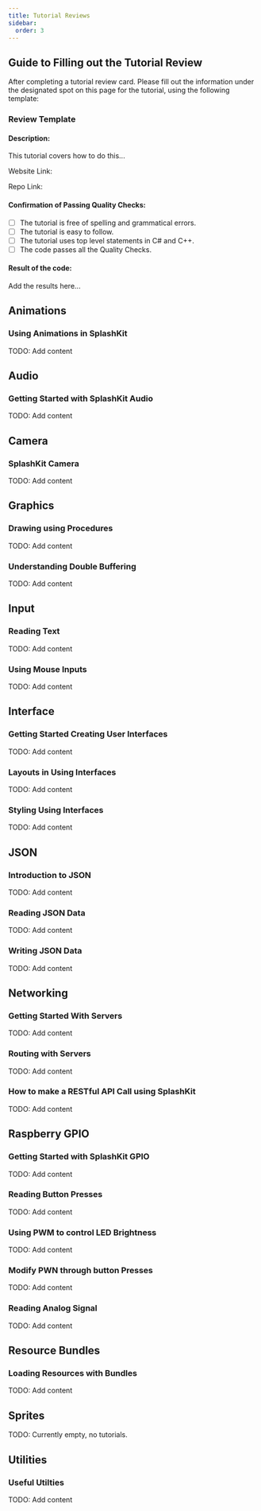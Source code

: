 ```yaml
---
title: Tutorial Reviews
sidebar:
  order: 3
---
```


## Guide to Filling out the Tutorial Review

After completing a tutorial review card. Please fill out the information under the designated spot on this page for the tutorial, using the following template:

### Review Template

#### Description:

This tutorial covers how to do this...

Website Link:

Repo Link:

#### Confirmation of Passing Quality Checks:

- [ ] The tutorial is free of spelling and grammatical errors.
- [ ] The tutorial is easy to follow.
- [ ] The tutorial uses top level statements in C# and C++.
- [ ] The code passes all the Quality Checks.

#### Result of the code:

Add the results here...

## Animations

### Using Animations in SplashKit

TODO: Add content

## Audio

### Getting Started with SplashKit Audio

TODO: Add content

## Camera

### SplashKit Camera

TODO: Add content

## Graphics

### Drawing using Procedures

TODO: Add content

### Understanding Double Buffering

TODO: Add content

## Input

### Reading Text

TODO: Add content

### Using Mouse Inputs

TODO: Add content

## Interface

### Getting Started Creating User Interfaces

TODO: Add content

### Layouts in Using Interfaces

TODO: Add content

### Styling Using Interfaces

TODO: Add content

## JSON

### Introduction to JSON

TODO: Add content

### Reading JSON Data

TODO: Add content

### Writing JSON Data

TODO: Add content

## Networking

### Getting Started With Servers

TODO: Add content

### Routing with Servers

TODO: Add content

### How to make a RESTful API Call using SplashKit

TODO: Add content

## Raspberry GPIO

### Getting Started with SplashKit GPIO

TODO: Add content

### Reading Button Presses

TODO: Add content

### Using PWM to control LED Brightness

TODO: Add content

### Modify PWN through button Presses

TODO: Add content

### Reading Analog Signal

TODO: Add content

## Resource Bundles

### Loading Resources with Bundles

TODO: Add content

## Sprites

TODO: Currently empty, no tutorials.

## Utilities

### Useful Utilties

TODO: Add content
